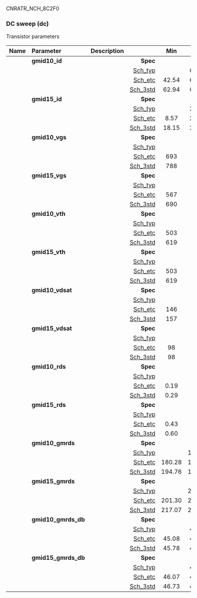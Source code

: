 CNRATR_NCH_8C2F0

### DC sweep (dc)

Transistor parameters



|**Name**|**Parameter**|**Description**| |**Min**|**Typ**|**Max**| Unit|
|:---|:---|:---|---:|:---:|:---:|:---:| ---:|
||**gmid10\_id** | | **Spec**  |  | **0.00** |  | **uA** |
| | | |<a href='results/dc_Sch_typical.html'>Sch_typ</a>| | 65.57 |  | |
| | | |<a href='results/dc_Sch_etc.html'>Sch_etc</a>|42.54 | 68.95 | 111.93 | |
| | | |<a href='results/dc_Sch_mc.html'>Sch_3std</a>|62.94 | 65.50 | 68.05 | |
||**gmid15\_id** | | **Spec**  |  | **0.00** |  | **uA** |
| | | |<a href='results/dc_Sch_typical.html'>Sch_typ</a>| | 22.82 |  | |
| | | |<a href='results/dc_Sch_etc.html'>Sch_etc</a>|8.57 | 21.55 | 47.73 | |
| | | |<a href='results/dc_Sch_mc.html'>Sch_3std</a>|18.15 | 22.70 | 27.25 | |
||**gmid10\_vgs** | | **Spec**  |  | **0** |  | **mV** |
| | | |<a href='results/dc_Sch_typical.html'>Sch_typ</a>| | 796 |  | |
| | | |<a href='results/dc_Sch_etc.html'>Sch_etc</a>|693 | 792 | 888 | |
| | | |<a href='results/dc_Sch_mc.html'>Sch_3std</a>|788 | 796 | 804 | |
||**gmid15\_vgs** | | **Spec**  |  | **0** |  | **mV** |
| | | |<a href='results/dc_Sch_typical.html'>Sch_typ</a>| | 707 |  | |
| | | |<a href='results/dc_Sch_etc.html'>Sch_etc</a>|567 | 684 | 803 | |
| | | |<a href='results/dc_Sch_mc.html'>Sch_3std</a>|690 | 706 | 723 | |
||**gmid10\_vth** | | **Spec**  |  | **0** |  | **mV** |
| | | |<a href='results/dc_Sch_typical.html'>Sch_typ</a>| | 625 |  | |
| | | |<a href='results/dc_Sch_etc.html'>Sch_etc</a>|503 | 610 | 717 | |
| | | |<a href='results/dc_Sch_mc.html'>Sch_3std</a>|619 | 625 | 630 | |
||**gmid15\_vth** | | **Spec**  |  | **0** |  | **mV** |
| | | |<a href='results/dc_Sch_typical.html'>Sch_typ</a>| | 625 |  | |
| | | |<a href='results/dc_Sch_etc.html'>Sch_etc</a>|503 | 610 | 717 | |
| | | |<a href='results/dc_Sch_mc.html'>Sch_3std</a>|619 | 625 | 630 | |
||**gmid10\_vdsat** | | **Spec**  |  | **0** |  | **mV** |
| | | |<a href='results/dc_Sch_typical.html'>Sch_typ</a>| | 160 |  | |
| | | |<a href='results/dc_Sch_etc.html'>Sch_etc</a>|146 | 164 | 182 | |
| | | |<a href='results/dc_Sch_mc.html'>Sch_3std</a>|157 | 160 | 163 | |
||**gmid15\_vdsat** | | **Spec**  |  | **0** |  | **mV** |
| | | |<a href='results/dc_Sch_typical.html'>Sch_typ</a>| | 104 |  | |
| | | |<a href='results/dc_Sch_etc.html'>Sch_etc</a>|98 | 100 | 104 | |
| | | |<a href='results/dc_Sch_mc.html'>Sch_3std</a>|98 | 104 | 110 | |
||**gmid10\_rds** | | **Spec**  |  | **0.00** |  | **MOhm** |
| | | |<a href='results/dc_Sch_typical.html'>Sch_typ</a>| | 0.32 |  | |
| | | |<a href='results/dc_Sch_etc.html'>Sch_etc</a>|0.19 | 0.33 | 0.63 | |
| | | |<a href='results/dc_Sch_mc.html'>Sch_3std</a>|0.29 | 0.32 | 0.34 | |
||**gmid15\_rds** | | **Spec**  |  | **0.00** |  | **MOhm** |
| | | |<a href='results/dc_Sch_typical.html'>Sch_typ</a>| | 0.72 |  | |
| | | |<a href='results/dc_Sch_etc.html'>Sch_etc</a>|0.43 | 1.13 | 2.43 | |
| | | |<a href='results/dc_Sch_mc.html'>Sch_3std</a>|0.60 | 0.73 | 0.85 | |
||**gmid10\_gmrds** | | **Spec**  |  | **0.00** |  | **V** |
| | | |<a href='results/dc_Sch_typical.html'>Sch_typ</a>| | 198.14 |  | |
| | | |<a href='results/dc_Sch_etc.html'>Sch_etc</a>|180.28 | 199.20 | 217.40 | |
| | | |<a href='results/dc_Sch_mc.html'>Sch_3std</a>|194.76 | 198.07 | 201.38 | |
||**gmid15\_gmrds** | | **Spec**  |  | **0.00** |  | **V** |
| | | |<a href='results/dc_Sch_typical.html'>Sch_typ</a>| | 222.10 |  | |
| | | |<a href='results/dc_Sch_etc.html'>Sch_etc</a>|201.30 | 215.44 | 238.42 | |
| | | |<a href='results/dc_Sch_mc.html'>Sch_3std</a>|217.07 | 221.82 | 226.57 | |
||**gmid10\_gmrds\_db** | | **Spec**  |  | **0.00** |  | **dB** |
| | | |<a href='results/dc_Sch_typical.html'>Sch_typ</a>| | 45.94 |  | |
| | | |<a href='results/dc_Sch_etc.html'>Sch_etc</a>|45.08 | 45.98 | 46.73 | |
| | | |<a href='results/dc_Sch_mc.html'>Sch_3std</a>|45.78 | 45.93 | 46.08 | |
||**gmid15\_gmrds\_db** | | **Spec**  |  | **0.00** |  | **dB** |
| | | |<a href='results/dc_Sch_typical.html'>Sch_typ</a>| | 46.93 |  | |
| | | |<a href='results/dc_Sch_etc.html'>Sch_etc</a>|46.07 | 46.66 | 47.54 | |
| | | |<a href='results/dc_Sch_mc.html'>Sch_3std</a>|46.73 | 46.92 | 47.10 | |

